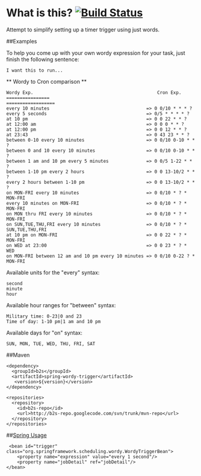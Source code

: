 # What is this?  [![Build Status](https://secure.travis-ci.org/born2snipe/spring-wordy-trigger.png)](http://travis-ci.org/born2snipe/spring-wordy-trigger)

Attempt to simplify setting up a timer trigger using just words.


##Examples

To help you come up with your own wordy expression
for your task, just finish the following sentence:

    I want this to run...


** Wordy to Cron comparison **

    Wordy Exp.                                              Cron Exp.
    ================                                       ==================
    every 10 minutes                                    => 0 0/10 * * * ?
    every 5 seconds                                     => 0/5 * * * * ?
    at 10 pm                                            => 0 0 22 * * ?
    at 12:00 am                                         => 0 0 0 * * ?
    at 12:00 pm                                         => 0 0 12 * * ?
    at 23:43                                            => 0 43 23 * * ?
    between 0-10 every 10 minutes                       => 0 0/10 0-10 * * ?
    between 0 and 10 every 10 minutes                   => 0 0/10 0-10 * * ?
    between 1 am and 10 pm every 5 minutes              => 0 0/5 1-22 * * ?
    between 1-10 pm every 2 hours                       => 0 0 13-10/2 * * ?
    every 2 hours between 1-10 pm                       => 0 0 13-10/2 * * ?
    on MON-FRI every 10 minutes                         => 0 0/10 * ? * MON-FRI
    every 10 minutes on MON-FRI                         => 0 0/10 * ? * MON-FRI
    on MON thru FRI every 10 minutes                    => 0 0/10 * ? * MON-FRI
    on SUN,TUE,THU,FRI every 10 minutes                 => 0 0/10 * ? * SUN,TUE,THU,FRI
    at 10 pm on MON-FRI                                 => 0 0 22 * ? * MON-FRI
    on WED at 23:00                                     => 0 0 23 * ? * WED
    on MON-FRI between 12 am and 10 pm every 10 minutes => 0 0/10 0-22 ? * MON-FRI


Available units for the "every" syntax:

    second
    minute
    hour


Available hour ranges for "between" syntax:

    Military time: 0-23|0 and 23
    Time of day: 1-10 pm|1 am and 10 pm


Available days for "on" syntax:

    SUN, MON, TUE, WED, THU, FRI, SAT



##Maven
   
	<dependency>
      <groupId>b2s</groupId>
      <artifactId>spring-wordy-trigger</artifactId>
       <version>${version}</version>
   	</dependency>
   
	<repositories>
      <repository>
        <id>b2s-repo</id>
        <url>http://b2s-repo.googlecode.com/svn/trunk/mvn-repo</url>
      </repository>
   	</repositories>


##[Spring Usage](http://static.springsource.org/spring/docs/3.0.5.RELEASE/reference/scheduling.html)

     <bean id="trigger" class="org.springframework.scheduling.wordy.WordyTriggerBean">
        <property name="expression" value="every 1 second"/>
        <property name="jobDetail" ref="jobDetail"/>
    </bean>
